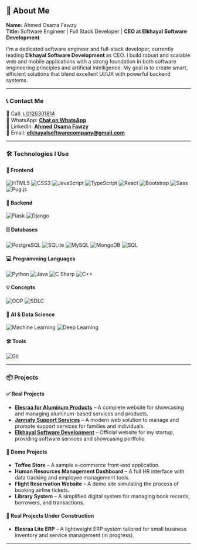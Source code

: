 ## 👤 About Me

**Name:** Ahmed Osama Fawzy  
**Title:** Software Engineer | Full Stack Developer | **CEO at Elkhayal Software Development**

I'm a dedicated software engineer and full-stack developer, currently leading **Elkhayal Software Development** as CEO. I build robust and scalable web and mobile applications with a strong foundation in both software engineering principles and artificial intelligence. My goal is to create smart, efficient solutions that blend excellent UI/UX with powerful backend systems.

---

### 📞 Contact Me

📱 Call: [📞 0126301814](tel:0126301814)  
💬 WhatsApp: [**Chat on WhatsApp**](https://wa.me/20126301814)  
💼 LinkedIn: [**Ahmed Osama Fawzy**](https://www.linkedin.com/in/ahmed-osama-289bb0288/)  
📧 Email: [**elkhayalsoftwarecompany@gmail.com**](mailto:elkhayalsoftwarecompany@gmail.com)

---

### 🛠️ Technologies I Use

#### 🚀 Frontend
![HTML5](https://img.shields.io/badge/-HTML5-E34F26?logo=html5&logoColor=white&style=for-the-badge)
![CSS3](https://img.shields.io/badge/-CSS3-1572B6?logo=css3&logoColor=white&style=for-the-badge)
![JavaScript](https://img.shields.io/badge/-JavaScript-F7DF1E?logo=javascript&logoColor=black&style=for-the-badge)
![TypeScript](https://img.shields.io/badge/-TypeScript-3178C6?logo=typescript&logoColor=white&style=for-the-badge)
![React](https://img.shields.io/badge/-React-61DAFB?logo=react&logoColor=black&style=for-the-badge)
![Bootstrap](https://img.shields.io/badge/-Bootstrap-7952B3?logo=bootstrap&logoColor=white&style=for-the-badge)
![Sass](https://img.shields.io/badge/-Sass-CC6699?logo=sass&logoColor=white&style=for-the-badge)
![Pug.js](https://img.shields.io/badge/-Pug.js-A86454?logo=pug&logoColor=white&style=for-the-badge)

#### 🔧 Backend
![Flask](https://img.shields.io/badge/-Flask-000000?logo=flask&logoColor=white&style=for-the-badge)
![Django](https://img.shields.io/badge/-Django-092E20?logo=django&logoColor=white&style=for-the-badge)

#### 🗄️ Databases
![PostgreSQL](https://img.shields.io/badge/-PostgreSQL-4169E1?logo=postgresql&logoColor=white&style=for-the-badge)
![SQLite](https://img.shields.io/badge/-SQLite-003B57?logo=sqlite&logoColor=white&style=for-the-badge)
![MySQL](https://img.shields.io/badge/-MySQL-4479A1?logo=mysql&logoColor=white&style=for-the-badge)
![MongoDB](https://img.shields.io/badge/-MongoDB-47A248?logo=mongodb&logoColor=white&style=for-the-badge)
![SQL](https://img.shields.io/badge/-SQL-CC2927?logo=microsoftsqlserver&logoColor=white&style=for-the-badge)

#### 💻 Programming Languages
![Python](https://img.shields.io/badge/-Python-3776AB?logo=python&logoColor=white&style=for-the-badge)
![Java](https://img.shields.io/badge/-Java-007396?logo=java&logoColor=white&style=for-the-badge)
![C Sharp](https://img.shields.io/badge/-C%23-239120?logo=c-sharp&logoColor=white&style=for-the-badge)
![C++](https://img.shields.io/badge/-C++-00599C?logo=c%2b%2b&logoColor=white&style=for-the-badge)

#### 💡 Concepts
![OOP](https://img.shields.io/badge/-OOP-FF9900?style=for-the-badge)
![SDLC](https://img.shields.io/badge/-SDLC-6DB33F?style=for-the-badge)

#### 🤖 AI & Data Science
![Machine Learning](https://img.shields.io/badge/-Machine%20Learning-102542?style=for-the-badge&logo=scikit-learn)
![Deep Learning](https://img.shields.io/badge/-Deep%20Learning-8A2BE2?style=for-the-badge&logo=tensorflow)

#### 🛠️ Tools
![Git](https://img.shields.io/badge/-Git-F05032?logo=git&logoColor=white&style=for-the-badge)

---

### 📦 Projects

#### ✅ Real Projects
- [**Elesraa for Aluminum Products**](https://elesraa-for-aluminum-products.vercel.app/) – A complete website for showcasing and managing aluminum-based services and products.
- [**Jannaty Support Services**](https://www.jannatysupportservices.org/) – A modern web solution to manage and promote support services for families and individuals.
- [**Elkhayal Software Development**](https://elkhayal-sw-development.vercel.app/) – Official website for my startup, providing software services and showcasing portfolio.

#### 🧪 Demo Projects
- **Toffee Store** – A sample e-commerce front-end application.
- **Human Resources Management Dashboard** – A full HR interface with data tracking and employee management tools.
- **Flight Reservation Website** – A demo site simulating the process of booking airline tickets.
- **Library System** – A simplified digital system for managing book records, borrowers, and transactions.

#### 🚧 Real Projects Under Construction
- **Elesraa Lite ERP** – A lightweight ERP system tailored for small business inventory and service management (in progress).

---
